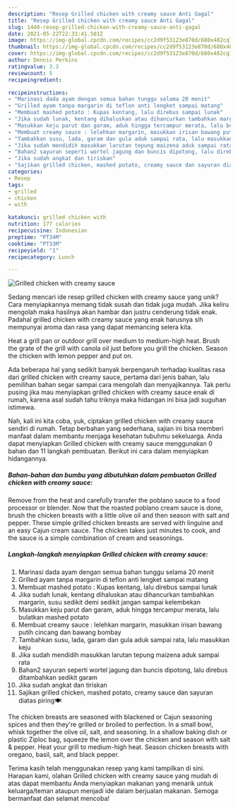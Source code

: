 ```yaml
---
description: "Resep Grilled chicken with creamy sauce Anti Gagal"
title: "Resep Grilled chicken with creamy sauce Anti Gagal"
slug: 1440-resep-grilled-chicken-with-creamy-sauce-anti-gagal
date: 2021-05-22T22:33:41.501Z
image: https://img-global.cpcdn.com/recipes/cc2d9f53123e870d/680x482cq70/grilled-chicken-with-creamy-sauce-foto-resep-utama.jpg
thumbnail: https://img-global.cpcdn.com/recipes/cc2d9f53123e870d/680x482cq70/grilled-chicken-with-creamy-sauce-foto-resep-utama.jpg
cover: https://img-global.cpcdn.com/recipes/cc2d9f53123e870d/680x482cq70/grilled-chicken-with-creamy-sauce-foto-resep-utama.jpg
author: Dennis Perkins
ratingvalue: 3.3
reviewcount: 5
recipeingredient:

recipeinstructions:
- "Marinasi dada ayam dengan semua bahan tunggu selama 20 menit"
- "Grilled ayam tanpa margarin di teflon anti lengket sampai matang"
- "Membuat mashed potato : Kupas kentang, lalu direbus sampai lunak"
- "Jika sudah lunak, kentang dihaluskan atau dihancurkan tambahkan margarin, susu sedikit demi sedikit jangan sampai kelembekan"
- "Masukkan keju parut dan garam, aduk hingga tercampur merata, lalu bulatkan mashed potato"
- "Membuat creamy sauce : lelehkan margarin, masukkan irisan bawang putih cincang dan bawang bombay"
- "Tambahkan susu, lada, garam dan gula aduk sampai rata, lalu masukkan keju"
- "Jika sudah mendidih masukkan larutan tepung maizena aduk sampai rata"
- "Bahan2 sayuran seperti wortel jagung dan buncis dipotong, lalu direbus ditambahkan sedikit garam"
- "Jika sudah angkat dan tiriskan"
- "Sajikan grilled chicken, mashed potato, creamy sauce dan sayuran diatas piring🍽"
categories:
- Resep
tags:
- grilled
- chicken
- with

katakunci: grilled chicken with 
nutrition: 177 calories
recipecuisine: Indonesian
preptime: "PT34M"
cooktime: "PT33M"
recipeyield: "1"
recipecategory: Lunch

---
```



![Grilled chicken with creamy sauce](https://img-global.cpcdn.com/recipes/cc2d9f53123e870d/680x482cq70/grilled-chicken-with-creamy-sauce-foto-resep-utama.jpg)

Sedang mencari ide resep grilled chicken with creamy sauce yang unik? Cara menyiapkannya memang tidak susah dan tidak juga mudah. Jika keliru mengolah maka hasilnya akan hambar dan justru cenderung tidak enak. Padahal grilled chicken with creamy sauce yang enak harusnya sih mempunyai aroma dan rasa yang dapat memancing selera kita.

Heat a grill pan or outdoor grill over medium to medium-high heat. Brush the grate of the grill with canola oil just before you grill the chicken. Season the chicken with lemon pepper and put on.

Ada beberapa hal yang sedikit banyak berpengaruh terhadap kualitas rasa dari grilled chicken with creamy sauce, pertama dari jenis bahan, lalu pemilihan bahan segar sampai cara mengolah dan menyajikannya. Tak perlu pusing jika mau menyiapkan grilled chicken with creamy sauce enak di rumah, karena asal sudah tahu triknya maka hidangan ini bisa jadi suguhan istimewa.


Nah, kali ini kita coba, yuk, ciptakan grilled chicken with creamy sauce sendiri di rumah. Tetap berbahan yang sederhana, sajian ini bisa memberi manfaat dalam membantu menjaga kesehatan tubuhmu sekeluarga. Anda dapat menyiapkan Grilled chicken with creamy sauce menggunakan 0 bahan dan 11 langkah pembuatan. Berikut ini cara dalam menyiapkan hidangannya.

<!--inarticleads1-->

##### Bahan-bahan dan bumbu yang dibutuhkan dalam pembuatan Grilled chicken with creamy sauce:



Remove from the heat and carefully transfer the poblano sauce to a food processor or blender. Now that the roasted poblano cream sauce is done, brush the chicken breasts with a little olive oil and then season with salt and pepper. These simple grilled chicken breasts are served with linguine and an easy Cajun cream sauce. The chicken takes just minutes to cook, and the sauce is a simple combination of cream and seasonings. 

<!--inarticleads2-->

##### Langkah-langkah menyiapkan Grilled chicken with creamy sauce:

1. Marinasi dada ayam dengan semua bahan tunggu selama 20 menit
1. Grilled ayam tanpa margarin di teflon anti lengket sampai matang
1. Membuat mashed potato : Kupas kentang, lalu direbus sampai lunak
1. Jika sudah lunak, kentang dihaluskan atau dihancurkan tambahkan margarin, susu sedikit demi sedikit jangan sampai kelembekan
1. Masukkan keju parut dan garam, aduk hingga tercampur merata, lalu bulatkan mashed potato
1. Membuat creamy sauce : lelehkan margarin, masukkan irisan bawang putih cincang dan bawang bombay
1. Tambahkan susu, lada, garam dan gula aduk sampai rata, lalu masukkan keju
1. Jika sudah mendidih masukkan larutan tepung maizena aduk sampai rata
1. Bahan2 sayuran seperti wortel jagung dan buncis dipotong, lalu direbus ditambahkan sedikit garam
1. Jika sudah angkat dan tiriskan
1. Sajikan grilled chicken, mashed potato, creamy sauce dan sayuran diatas piring🍽


The chicken breasts are seasoned with blackened or Cajun seasoning spices and then they&#39;re grilled or broiled to perfection. In a small bowl, whisk together the olive oil, salt, and seasoning. In a shallow baking dish or plastic Ziploc bag, squeeze the lemon over the chicken and season with salt &amp; pepper. Heat your grill to medium-high heat. Season chicken breasts with oregano, basil, salt, and black pepper. 

Terima kasih telah menggunakan resep yang kami tampilkan di sini. Harapan kami, olahan Grilled chicken with creamy sauce yang mudah di atas dapat membantu Anda menyiapkan makanan yang menarik untuk keluarga/teman ataupun menjadi ide dalam berjualan makanan. Semoga bermanfaat dan selamat mencoba!
